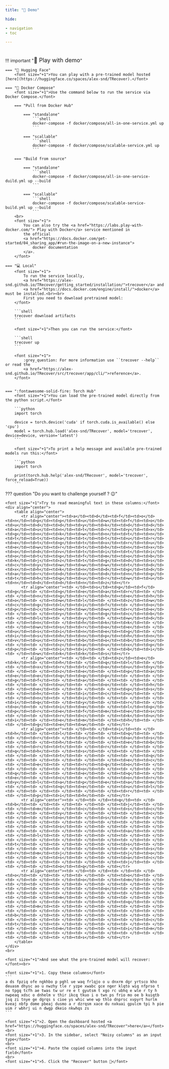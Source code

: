 ```yaml
---
title: "👀 Demo"

hide:

- navigation
- toc

---
```


#      

!!! important "<font size="+1">👀 Play with demo</font>"

    === "🤗 Hugging Face"
        <font size="+1">You can play with a pre-trained model hosted [here](https://huggingface.co/spaces/alex-snd/TRecover).</font>

    === "🐳 Docker Compose"
        <font size="+1">Use the command below to run the service via Docker Compose.</font>

        === "Pull from Docker Hub"

            === "standalone"
                ```shell
                docker-compose -f docker/compose/all-in-one-service.yml up
                ```

            === "scallable"
                ```shell
                docker-compose -f docker/compose/scalable-service.yml up
                ```
        
        === "Build from source"
            
            === "standalone"
                ```shell
                docker-compose -f docker/compose/all-in-one-service-duild.yml up --build
                ```

            === "scallable"
                ```shell
                docker-compose -f docker/compose/scalable-service-build.yml up --build
                ```
        <br>
        <font size="+1">
            You can also try the <a href="https://labs.play-with-docker.com/"> Play with Docker</a> service mentioned in
            the official 
            <a href="https://docs.docker.com/get-started/04_sharing_app/#run-the-image-on-a-new-instance">
                docker documentation
            </a>. 
        </font>

    === "💻 Local"
        <font size="+1">
            To run the service locally, 
            <a href="https://alex-snd.github.io/TRecover/getting_started/installation/">trecover</a> and 
            <a href="https://docs.docker.com/engine/install/">docker</a> must be installed.<br><br>
            First you need to download pretrained model:
        </font>

        ```shell
        trecover download artifacts
        ```
        
        <font size="+1">Then you can run the service:</font>
        
        ```shell
        trecover up
        ```
        
        <font size="+1">
            :grey_question: For more information use ``trecover --help`` or read the 
            <a href="https://alex-snd.github.io/TRecover/src/trecover/app/cli/">reference</a>.
        </font>
        
        
    === ":fontawesome-solid-fire: Torch Hub"
        <font size="+1">You can load the pre-trained model directly from the python script.</font>
        
        ```python
        import torch
        
        device = torch.device('cuda' if torch.cuda.is_available() else 'cpu')
        model = torch.hub.load('alex-snd/TRecover', model='trecover', device=device, version='latest')
        ```

        <font size="+1">To print a help message and available pre-trained models run this:</font>
        
        ```python
        import torch
        
        print(torch.hub.help('alex-snd/TRecover', model='trecover', force_reload=True))
        ```


??? question "Do you want to challenge yourself ? 😉"
    
    <font size="+1">Try to read meaningful text in these columns:</font>
    <div align="center">
        <table align="center">
           <tr align="center"><td>a</td><td>d</td><td>f</td><td>o</td><td>n</td><td>p</td><td>p</td><td>u</td><td>w</td><td>f</td><td>o</td><td>u</td><td>d</td><td>d</td><td>y</td><td>k</td><td>d</td><td>d</td><td>a</td><td>u</td><td>n</td><td>t</td><td>r</td><td>y</td><td>x</td><td>g</td><td>n</td><td>k</td><td>w</td><td>n</td><td>t</td><td>n</td><td>t</td><td>t</td><td>a</td><td>t</td><td>t</td><td>u</td><td>r</td><td>e</td><td>t</td><td>g</td><td>t</td><td>x</td><td>r</td><td>u</td><td>e</td><td>w</td><td>r</td><td>t</td><td>h</td><td>n</td><td>x</td><td>o</td><td>d</td><td>v</td><td>t</td><td>i</td><td>t</td><td>i</td><td>o</td><td>t</td><td>p</td><td>f</td><td>m</td><td>o</td><td>b</td><td>k</td><td>j</td><td>z</td><td>t</td><td>g</td><td>d</td><td>s</td><td>c</td><td>y</td><td>w</td><td>w</td><td>w</td><td>t</td><td>d</td><td>x</td><td>h</td><td>k</td><td>n</td><td>d</td><td>p</td><td>d</td><td>a</td><td>r</td><td>d</td><td>x</td><td>d</td><td>n</td><td>g</td><td>t</td><td>h</td><td>p</td><td>u</td><td>r</td><td>w</td><td>u</td><td>n</td><td>d</td><td>d</td><td>n</td><td>z</td></tr>
           <tr align="center"><td> </td><td>s</td><td>p</td><td>f</td><td>g</td><td> </td><td>g</td><td>e</td><td>a</td><td>r</td><td> </td><td> </td><td>n</td><td>g</td><td>r</td><td>h</td><td>e</td><td>h</td><td>o</td><td> </td><td>w</td><td>l</td><td> </td><td>z</td><td>w</td><td>c</td><td>g</td><td>l</td><td>i</td><td>f</td><td> </td><td>o</td><td>p</td><td>c</td><td>e</td><td>w</td><td>w</td><td>r</td><td>e</td><td> </td><td> </td><td>y</td><td> </td><td>g</td><td>c</td><td>b</td><td> </td><td>l</td><td> </td><td>y</td><td> </td><td>w</td><td>d</td><td> </td><td>n</td><td> </td><td>h</td><td>k</td><td>k</td><td> </td><td> </td><td>w</td><td>s</td><td>r</td><td>o</td><td>e</td><td> </td><td>u</td><td>s</td><td>i</td><td>n</td><td>e</td><td>g</td><td> </td><td>i</td><td>s</td><td>h</td><td>n</td><td>p</td><td>h</td><td>n</td><td>v</td><td>u</td><td>v</td><td>b</td><td>o</td><td>b</td><td>u</td><td> </td><td> </td><td>z</td><td>a</td><td>u</td><td>x</td><td>p</td><td>p</td><td> </td><td>i</td><td>i</td><td> </td><td>b</td><td>i</td><td> </td><td>w</td><td>k</td><td>k</td><td>s</td></tr>
           <tr align="center"><td> </td><td> </td><td>z</td><td>e</td><td>k</td><td> </td><td>h</td><td> </td><td>q</td><td>l</td><td> </td><td> </td><td>x</td><td>r</td><td>t</td><td>o</td><td>u</td><td>y</td><td> </td><td> </td><td>z</td><td>e</td><td> </td><td>p</td><td>a</td><td>e</td><td>e</td><td>q</td><td>q</td><td>p</td><td> </td><td> </td><td>g</td><td>f</td><td> </td><td>a</td><td> </td><td> </td><td> </td><td> </td><td> </td><td>u</td><td> </td><td>o</td><td> </td><td>h</td><td> </td><td>e</td><td> </td><td> </td><td> </td><td>p</td><td>s</td><td> </td><td>h</td><td> </td><td>i</td><td>c</td><td>u</td><td> </td><td> </td><td>n</td><td> </td><td>i</td><td> </td><td> </td><td> </td><td>i</td><td>q</td><td> </td><td>y</td><td> </td><td>r</td><td> </td><td>o</td><td> </td><td>i</td><td>e</td><td> </td><td>l</td><td>p</td><td>p</td><td>r</td><td>e</td><td>f</td><td>m</td><td>e</td><td>s</td><td> </td><td> </td><td>r</td><td>c</td><td> </td><td>k</td><td>u</td><td>i</td><td> </td><td>e</td><td>m</td><td> </td><td>h</td><td> </td><td> </td><td>g</td><td>e</td><td>w</td><td> </td></tr>
           <tr align="center"><td> </td><td> </td><td>i</td><td> </td><td>h</td><td> </td><td>l</td><td> </td><td> </td><td>q</td><td> </td><td> </td><td>r</td><td> </td><td>s</td><td> </td><td>a</td><td>s</td><td> </td><td> </td><td>h</td><td> </td><td> </td><td>e</td><td>b</td><td> </td><td>r</td><td>t</td><td> </td><td>r</td><td> </td><td> </td><td>q</td><td>h</td><td> </td><td>s</td><td> </td><td> </td><td> </td><td> </td><td> </td><td>t</td><td> </td><td> </td><td> </td><td>q</td><td> </td><td> </td><td> </td><td> </td><td> </td><td>e</td><td>c</td><td> </td><td>e</td><td> </td><td>r</td><td>q</td><td>o</td><td> </td><td> </td><td> </td><td> </td><td>o</td><td> </td><td> </td><td> </td><td>q</td><td> </td><td> </td><td>e</td><td> </td><td>q</td><td> </td><td>e</td><td> </td><td>c</td><td> </td><td> </td><td>o</td><td>r</td><td>y</td><td>l</td><td>a</td><td>p</td><td>e</td><td>a</td><td>m</td><td> </td><td> </td><td>q</td><td>e</td><td> </td><td>u</td><td>l</td><td> </td><td> </td><td> </td><td> </td><td> </td><td>r</td><td> </td><td> </td><td>p</td><td>i</td><td>h</td><td> </td></tr>
           <tr align="center"><td> </td><td> </td><td>q</td><td> </td><td>b</td><td> </td><td> </td><td> </td><td> </td><td>j</td><td> </td><td> </td><td>m</td><td> </td><td>c</td><td> </td><td>s</td><td>c</td><td> </td><td> </td><td>y</td><td> </td><td> </td><td> </td><td>c</td><td> </td><td> </td><td>o</td><td> </td><td>s</td><td> </td><td> </td><td> </td><td> </td><td> </td><td> </td><td> </td><td> </td><td> </td><td> </td><td> </td><td>s</td><td> </td><td> </td><td> </td><td> </td><td> </td><td> </td><td> </td><td> </td><td> </td><td>a</td><td> </td><td> </td><td>l</td><td> </td><td> </td><td> </td><td> </td><td> </td><td> </td><td> </td><td> </td><td> </td><td> </td><td> </td><td> </td><td>t</td><td> </td><td> </td><td> </td><td> </td><td>s</td><td> </td><td> </td><td> </td><td> </td><td> </td><td> </td><td> </td><td>s</td><td>r</td><td>m</td><td>j</td><td> </td><td> </td><td>j</td><td>o</td><td> </td><td> </td><td>s</td><td> </td><td> </td><td>a</td><td>c</td><td> </td><td> </td><td> </td><td> </td><td> </td><td>j</td><td> </td><td> </td><td> </td><td>o</td><td>q</td><td> </td></tr>
           <tr align="center"><td> </td><td> </td><td> </td><td> </td><td>o</td><td> </td><td> </td><td> </td><td> </td><td>o</td><td> </td><td> </td><td> </td><td> </td><td>o</td><td> </td><td>m</td><td> </td><td> </td><td> </td><td> </td><td> </td><td> </td><td> </td><td> </td><td> </td><td> </td><td> </td><td> </td><td>o</td><td> </td><td> </td><td> </td><td> </td><td> </td><td> </td><td> </td><td> </td><td> </td><td> </td><td> </td><td>m</td><td> </td><td> </td><td> </td><td> </td><td> </td><td> </td><td> </td><td> </td><td> </td><td>q</td><td> </td><td> </td><td>m</td><td> </td><td> </td><td> </td><td> </td><td> </td><td> </td><td> </td><td> </td><td> </td><td> </td><td> </td><td> </td><td>b</td><td> </td><td> </td><td> </td><td> </td><td> </td><td> </td><td> </td><td> </td><td> </td><td> </td><td> </td><td> </td><td>c</td><td>t</td><td> </td><td> </td><td> </td><td> </td><td> </td><td> </td><td> </td><td> </td><td>m</td><td> </td><td> </td><td>i</td><td>m</td><td> </td><td> </td><td> </td><td> </td><td> </td><td> </td><td> </td><td> </td><td> </td><td> </td><td>s</td><td> </td></tr>
        </table>
    </div>
    <br>
    
    <font size="+1">And see what the pre-trained model will recover:</font><br>
    
    <font size="+1">1. Copy these columns</font>
    ```
    a ds fpziq ofe ngkhbo p pghl ue waq frlqjo o u dnxrm dgr yrtsco kho deuasm dhysc ao u nwzhy tle r yzpe xwabc gce nger klqto wiq nfprso t no tpgq tcfh ae twas tw ur re e t gyutsm t xgo rc ubhq e wle r ty h nwpeaq xdsc o dnhelm v thir ikcq tkuo i o twn ps frio mo oe b kuiqtb jsq zi tnye ge dgrqs s cioe ys whic wne wp thlo dnprsc xvpyrt hurlm kveaj nbfp dome pbeaj dusmo a r dzrqsm xace du nxkuai gpulcm tpi h pie uim r wbhrj ui n dwgp dkeio nkwhqs zs
    ```
    
    <font size="+1">2. Open the dashboard hosted <a href="https://huggingface.co/spaces/alex-snd/TRecover">here</a></font>
    <br>    
    <font size="+1">3. In the sidebar, select "Noisy columns" as an input type</font>
    <br>    
    <font size="+1">4. Paste the copied columns into the input field</font>
    <br>    
    <font size="+1">5. Click the "Recover" button 🎉</font>


